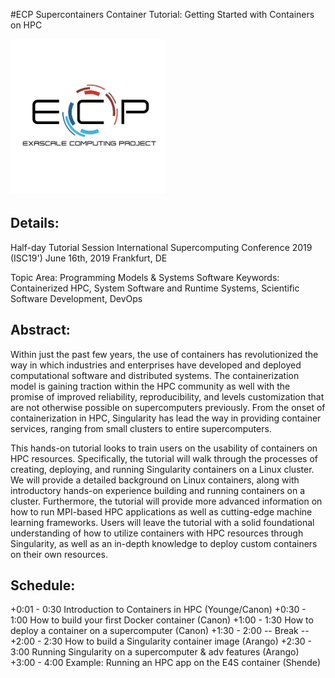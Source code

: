 
#ECP Supercontainers Container Tutorial: Getting Started with Containers on HPC

<img src="images/ecp.jpg" width="250">

## Details:
Half-day Tutorial Session
International Supercomputing Conference 2019 (ISC19')
June 16th, 2019
Frankfurt, DE

Topic Area: Programming Models & Systems Software
Keywords: Containerized HPC, System Software and Runtime Systems, Scientific Software Development, DevOps

## Abstract: 

Within just the past few years, the use of containers has revolutionized the way in which industries and enterprises have developed and deployed computational software and distributed systems. The containerization model is gaining traction within the HPC community as well with the promise of improved reliability, reproducibility, and levels customization that are not otherwise possible on supercomputers previously. From the onset of containerization in HPC, Singularity has lead the way in providing container services, ranging from small clusters to entire supercomputers. 

This hands-on tutorial looks to train users on the usability of containers on HPC resources. Specifically, the tutorial will walk through the processes of creating, deploying, and running Singularity containers on a Linux cluster. We will provide a detailed background on Linux containers, along with introductory hands-on experience building and running containers on a cluster. Furthermore, the tutorial will provide more advanced information on how to run MPI-based HPC applications as well as cutting-edge machine learning frameworks. Users will leave the tutorial with a solid foundational understanding of how to utilize containers with HPC resources through Singularity, as well as an in-depth knowledge to deploy custom containers on their own resources. 


## Schedule:

+0:01 - 0:30 Introduction to Containers in HPC (Younge/Canon)
+0:30 - 1:00 How to build your first Docker container (Canon)
+1:00 - 1:30 How to deploy a container on a supercomputer (Canon)
+1:30 - 2:00 -- Break --
+2:00 - 2:30 How to build a Singularity container image (Arango)
+2:30 - 3:00 Running Singularity on a supercomputer & adv features (Arango)
+3:00 - 4:00 Example: Running an HPC app on the E4S container (Shende)




